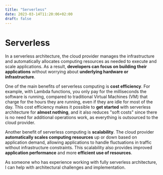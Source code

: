 ```yaml
---
title: "Serverless"
date: 2023-03-14T11:20:06+02:00
draft: false
---
```


# Serverless

In a serverless architecture, the cloud provider manages the infrastructure and automatically allocates computing resources as needed to execute and scale applications. As a result, **developers can focus on building their applications** without worrying about **underlying hardware or infrastructure**.

One of the main benefits of serverless computing is **cost efficiency**. For example, with Lambda functions, you only pay for the milliseconds the software is running, compared to traditional Virtual Machines (VM) that charge for the hours they are running, even if they are idle for most of the day. This cost efficiency makes it possible to **get started** with serverless architecture for **almost nothing**, and it also reduces "soft costs" since there is no need for additional operations work, as everything is outsourced to the cloud provider.

Another benefit of serverless computing is **scalability**. The cloud provider **automatically scales computing resources** up or down based on application demand, allowing applications to handle fluctuations in traffic without infrastructure constraints. This scalability also provides improved **application performance** and more **efficient use of resources**.

As someone who has experience working with fully serverless architecture, I can help with architectural challenges and implementation.
